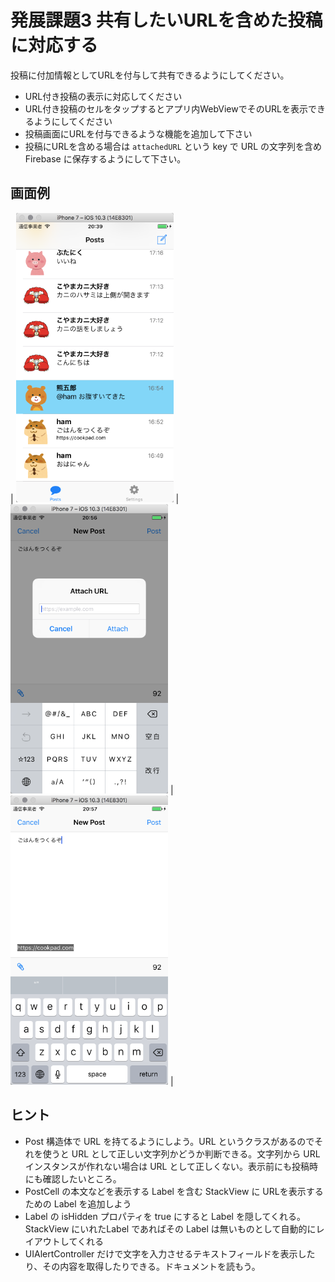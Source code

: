 # 発展課題3 共有したいURLを含めた投稿に対応する

投稿に付加情報としてURLを付与して共有できるようにしてください。

- URL付き投稿の表示に対応してください
- URL付き投稿のセルをタップするとアプリ内WebViewでそのURLを表示できるようにしてください
- 投稿画面にURLを付与できるような機能を追加して下さい
- 投稿にURLを含める場合は `attachedURL` という key で URL の文字列を含め Firebase に保存するようにして下さい。

## 画面例

| <img src="./images/20170801080246_img20170801-13-1i31fec.png" width="50%" /> | <img src="./images/20170801080259_img20170801-22-1u90t2y.png" width="50%" /> | <img src="./images/20170801080316_img20170801-18-1or78q7.png" width="50%" /> |

## ヒント

- Post 構造体で URL を持てるようにしよう。URL というクラスがあるのでそれを使うと URL として正しい文字列かどうか判断できる。文字列から URL インスタンスが作れない場合は URL として正しくない。表示前にも投稿時にも確認したいところ。
- PostCell の本文などを表示する Label を含む StackView に URLを表示するための Label を追加しよう
- Label の isHidden プロパティを true にすると Label を隠してくれる。StackView にいれたLabel であればその Label は無いものとして自動的にレイアウトしてくれる
- UIAlertController だけで文字を入力させるテキストフィールドを表示したり、その内容を取得したりできる。ドキュメントを読もう。
 